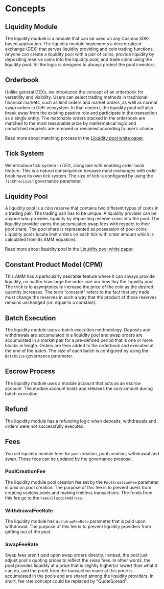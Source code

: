 <!-- order: 1 -->

# Concepts

## Liquidity Module

The liquidity module is a module that can be used on any Cosmos SDK-based application.
The liquidity module implements a decentralized exchange (DEX) that serves
liquidity providing and coin trading functions.
Anyone can create a liquidity pool with a pair of coins,
provide liquidity by depositing reserve coins into the liquidity pool,
and trade coins using the liquidity pool.
All the logic is designed to always protect the pool investors.

## Orderbook

Unlike general DEXs, we introduced the concept of an orderbook for versatility and visibility.
Users can select trading methods in traditional financial markets,
such as limit orders and market orders, as well as normal swap orders in DeFi ecosystem.
In that context, the liquidity pool will also break away from the existing passive role
and participate in the transaction as a single entity.
The matchable orders stacked in the orderbook are matched to the most reasonable price
by mathematical logic and unmatched requests are removed or remained according to user’s choice.

Read more about matching process in the [Liquidity pool white paper](../../../docs/whitepapers/liquidity/matching.md).

## Tick System

We introduce tick system in DEX, alongside with enabling order book feature.
This is a natural consequence because most exchanges with order book have its own tick system.
The size of tick is configured by using the `TickPrecision` governance parameter.

## Liquidity Pool

A liquidity pool is a coin reserve that contains two different types of coins in a trading pair.
The trading pair has to be unique.
A liquidity provider can be anyone who provides liquidity by depositing reserve coins into the pool.
The liquidity provider earns the accumulated swap fees with respect to their pool share.
The pool share is represented as possession of pool coins.
Liquidity pools locate limit orders on each tick with order amount
which is calculated from its AMM equations.

Read more about liquidity pool in the [Liquidity pool white paper](../../../docs/whitepapers/liquidity/pool.md).

## Constant Product Model (CPM)

This AMM has a particularly desirable feature where it can always provide liquidity,
no matter how large the order size nor how tiny the liquidity pool.
The trick is to asymptotically increase the price of the coin as the desired quantity increases.
The term “constant” refers to the fact that any trade must change the reserves in such a way
that the product of those reserves remains unchanged (i.e. equal to a constant).

## Batch Execution

The liquidity module uses a batch execution methodology.
Deposits and withdrawals are accumulated in a liquidity pool and
swap orders are accumulated in a market pair
for a pre-defined period that is one or more blocks in length.
Orders are then added to the orderbook and executed at the end of the batch.
The size of each batch is configured by using the `BatchSize` governance parameter.

## Escrow Process

The liquidity module uses a module account that acts as an escrow account.
The module account holds and releases the coin amount during batch execution.

## Refund

The liquidity module has a refunding logic when deposits, withdrawals and orders
were not successfully executed.

## Fees

You set liquidity module fees for pair creation, pool creation, withdrawal and swap.
These fees can be updated by the governance proposal.

### PoolCreationFee

The liquidity module pool creation fee set by the `PoolCreationFee` parameter
is paid on pool creation.
The purpose of this fee is to prevent users from creating useless pools and
making limitless transactions.
The funds from this fee go to the `FeeCollectorAddress`.

### WithdrawalFeeRate

The liquidity module has `WithdrawFeeRate` parameter that is paid upon withdrawal.
The purpose of this fee is to prevent liquidity providers from getting out of the pool.

### SwapFeeRate

Swap fees aren't paid upon swap orders directly.
Instead, the pool just adjust pool's quoting prices to reflect the swap fees.
In other words, the pool provides liquidity at a price that is slightly higher(or lower) than
what it can do, and the profit from the transaction made at this price is accumulated
in the pools and are shared among the liquidity providers.
In short, fee rate concept could be replaced by "QuoteSpread".
